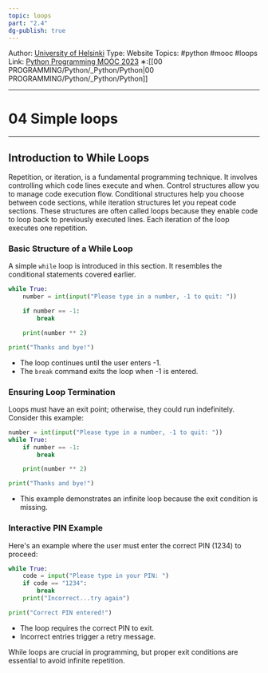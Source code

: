 ```yaml
---
topic: loops
part: "2.4"
dg-publish: true
---
```

Author: [University of Helsinki](https://programming-23.mooc.fi/)
Type: Website
Topics: #python #mooc #loops
Link: [Python Programming MOOC 2023](https://programming-23.mooc.fi/)
∗:[[00 PROGRAMMING/Python/_Python/Python\|00 PROGRAMMING/Python/_Python/Python]] 

---
# 04 Simple loops

--- 

## Introduction to While Loops

Repetition, or iteration, is a fundamental programming technique. It involves controlling which code lines execute and when. Control structures allow you to manage code execution flow. Conditional structures help you choose between code sections, while iteration structures let you repeat code sections. These structures are often called loops because they enable code to loop back to previously executed lines. Each iteration of the loop executes one repetition.

### Basic Structure of a While Loop

A simple `while` loop is introduced in this section. It resembles the conditional statements covered earlier.

```python
while True:
    number = int(input("Please type in a number, -1 to quit: "))

    if number == -1:
        break

    print(number ** 2)

print("Thanks and bye!")
```

- The loop continues until the user enters -1.
- The `break` command exits the loop when -1 is entered.

### Ensuring Loop Termination

Loops must have an exit point; otherwise, they could run indefinitely. Consider this example:

```python
number = int(input("Please type in a number, -1 to quit: "))
while True:
    if number == -1:
        break

    print(number ** 2)

print("Thanks and bye!")
```

- This example demonstrates an infinite loop because the exit condition is missing.

### Interactive PIN Example

Here's an example where the user must enter the correct PIN (1234) to proceed:

```python
while True:
    code = input("Please type in your PIN: ")
    if code == "1234":
        break
    print("Incorrect...try again")

print("Correct PIN entered!")
```

- The loop requires the correct PIN to exit.
- Incorrect entries trigger a retry message.

While loops are crucial in programming, but proper exit conditions are essential to avoid infinite repetition.

